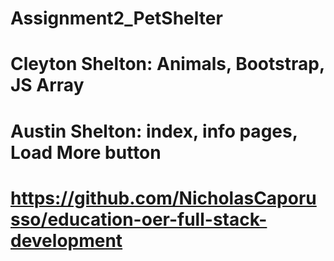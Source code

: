 # Assignment2_PetShelter


# Cleyton Shelton: Animals, Bootstrap, JS Array
# Austin Shelton: index, info pages, Load More button


# https://github.com/NicholasCaporusso/education-oer-full-stack-development
